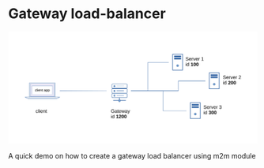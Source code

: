 # Gateway load-balancer

![](assets/gatewayLoadbalancer2.svg)

A quick demo on how to create a gateway load balancer using m2m module
